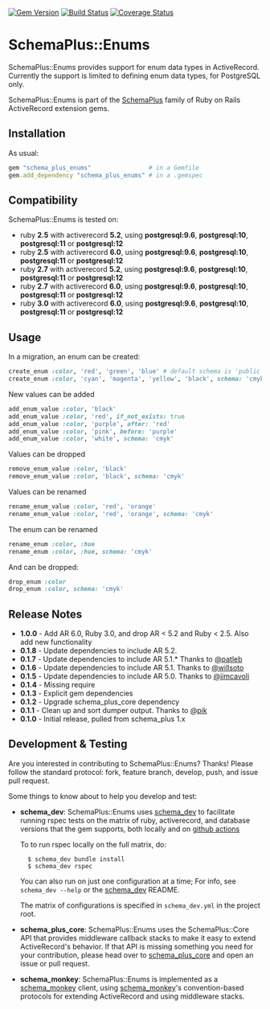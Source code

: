 [![Gem Version](https://badge.fury.io/rb/schema_plus_enums.svg)](http://badge.fury.io/rb/schema_plus_enums)
[![Build Status](https://github.com/SchemaPlus/schema_plus_enums/actions/workflows/pr.yml/badge.svg)](http://github.com/SchemaPlus/schema_plus_enums/actions)
[![Coverage Status](https://coveralls.io/github/SchemaPlus/schema_plus_enums/badge.svg)](https://coveralls.io/github/SchemaPlus/schema_plus_enums)

# SchemaPlus::Enums

SchemaPlus::Enums provides support for enum data types in ActiveRecord.  Currently the support is limited to defining enum data types, for PostgreSQL only.


SchemaPlus::Enums is part of the [SchemaPlus](https://github.com/SchemaPlus/) family of Ruby on Rails ActiveRecord extension gems.

## Installation

<!-- SCHEMA_DEV: TEMPLATE INSTALLATION - begin -->
<!-- These lines are auto-inserted from a schema_dev template -->
As usual:

```ruby
gem "schema_plus_enums"                # in a Gemfile
gem.add_dependency "schema_plus_enums" # in a .gemspec
```

<!-- SCHEMA_DEV: TEMPLATE INSTALLATION - end -->

## Compatibility

SchemaPlus::Enums is tested on:

<!-- SCHEMA_DEV: MATRIX - begin -->
<!-- These lines are auto-generated by schema_dev based on schema_dev.yml -->
* ruby **2.5** with activerecord **5.2**, using **postgresql:9.6**, **postgresql:10**, **postgresql:11** or **postgresql:12**
* ruby **2.5** with activerecord **6.0**, using **postgresql:9.6**, **postgresql:10**, **postgresql:11** or **postgresql:12**
* ruby **2.7** with activerecord **5.2**, using **postgresql:9.6**, **postgresql:10**, **postgresql:11** or **postgresql:12**
* ruby **2.7** with activerecord **6.0**, using **postgresql:9.6**, **postgresql:10**, **postgresql:11** or **postgresql:12**
* ruby **3.0** with activerecord **6.0**, using **postgresql:9.6**, **postgresql:10**, **postgresql:11** or **postgresql:12**

<!-- SCHEMA_DEV: MATRIX - end -->

## Usage

In a migration,
an enum can be created:

```ruby
create_enum :color, 'red', 'green', 'blue' # default schema is 'public'
create_enum :color, 'cyan', 'magenta', 'yellow', 'black', schema: 'cmyk'
```

New values can be added

```ruby
add_enum_value :color, 'black'
add_enum_value :color, 'red', if_not_exists: true
add_enum_value :color, 'purple', after: 'red'
add_enum_value :color, 'pink', before: 'purple'
add_enum_value :color, 'white', schema: 'cmyk'
```
     
Values can be dropped
```ruby
remove_enum_value :color, 'black'
remove_enum_value :color, 'black', schema: 'cmyk'
```

Values can be renamed
```ruby
rename_enum_value :color, 'red', 'orange'
rename_enum_value :color, 'red', 'orange', schema: 'cmyk'
```

The enum can be renamed
```ruby
rename_enum :color, :hue
rename_enum :color, :hue, schema: 'cmyk'
```

And can be dropped:

```ruby
drop_enum :color
drop_enum :color, schema: 'cmyk'
```

## Release Notes

* **1.0.0** - Add AR 6.0, Ruby 3.0, and drop AR < 5.2 and Ruby < 2.5. Also add new functionality
* **0.1.8** - Update dependencies to include AR 5.2.
* **0.1.7** - Update dependencies to include AR 5.1.*  Thanks to [@patleb](https://github.com/patleb)
* **0.1.6** - Update dependencies to include AR 5.1.  Thanks to [@willsoto](https://github.com/willsoto)
* **0.1.5** - Update dependencies to include AR 5.0.  Thanks to [@jimcavoli](https://github.com/jimcavoli)
* **0.1.4** - Missing require
* **0.1.3** - Explicit gem dependencies
* **0.1.2** - Upgrade schema_plus_core dependency
* **0.1.1** - Clean up and sort dumper output.  Thanks to [@pik](https://github.com/pik)
* **0.1.0** - Initial release, pulled from schema_plus 1.x

## Development & Testing

Are you interested in contributing to SchemaPlus::Enums?  Thanks!  Please follow
the standard protocol: fork, feature branch, develop, push, and issue pull
request.

Some things to know about to help you develop and test:

<!-- SCHEMA_DEV: TEMPLATE USES SCHEMA_DEV - begin -->
<!-- These lines are auto-inserted from a schema_dev template -->
* **schema_dev**:  SchemaPlus::Enums uses [schema_dev](https://github.com/SchemaPlus/schema_dev) to
  facilitate running rspec tests on the matrix of ruby, activerecord, and database
  versions that the gem supports, both locally and on
  [github actions](https://github.com/SchemaPlus/schema_plus_enums/actions)

  To to run rspec locally on the full matrix, do:

        $ schema_dev bundle install
        $ schema_dev rspec

  You can also run on just one configuration at a time;  For info, see `schema_dev --help` or the [schema_dev](https://github.com/SchemaPlus/schema_dev) README.

  The matrix of configurations is specified in `schema_dev.yml` in
  the project root.

<!-- SCHEMA_DEV: TEMPLATE USES SCHEMA_DEV - end -->

<!-- SCHEMA_DEV: TEMPLATE USES SCHEMA_PLUS_CORE - begin -->
<!-- These lines are auto-inserted from a schema_dev template -->
* **schema_plus_core**: SchemaPlus::Enums uses the SchemaPlus::Core API that
  provides middleware callback stacks to make it easy to extend
  ActiveRecord's behavior.  If that API is missing something you need for
  your contribution, please head over to
  [schema_plus_core](https://github.com/SchemaPlus/schema_plus_core) and open
  an issue or pull request.

<!-- SCHEMA_DEV: TEMPLATE USES SCHEMA_PLUS_CORE - end -->

<!-- SCHEMA_DEV: TEMPLATE USES SCHEMA_MONKEY - begin -->
<!-- These lines are auto-inserted from a schema_dev template -->
* **schema_monkey**: SchemaPlus::Enums is implemented as a
  [schema_monkey](https://github.com/SchemaPlus/schema_monkey) client,
  using [schema_monkey](https://github.com/SchemaPlus/schema_monkey)'s
  convention-based protocols for extending ActiveRecord and using middleware stacks.

<!-- SCHEMA_DEV: TEMPLATE USES SCHEMA_MONKEY - end -->
